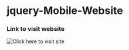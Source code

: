# jquery-Mobile-Website

### Link to visit website

![Click here to visit site](https://atharvashirsh.github.io/jQuery-Mobile-Webpage/)
